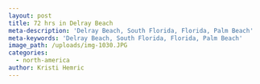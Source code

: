 ```yaml
---
layout: post
title: 72 hrs in Delray Beach
meta-description: 'Delray Beach, South Florida, Florida, Palm Beach'
meta-keywords: 'Delray Beach, South Florida, Florida, Palm Beach'
image_path: /uploads/img-1030.JPG
categories:
  - north-america
author: Kristi Hemric
---
```



